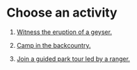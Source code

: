# Choose an activity

1. [Witness the eruption of a geyser.](congratulations.md)

2. [Camp in the backcountry.](congratulations.md)

3. [Join a guided park tour led by a ranger.](congratulations.md)
